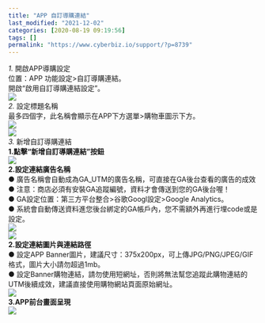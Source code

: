 ```yaml
---
title: "APP 自訂導購連結"
last_modified: "2021-12-02"
categories: [2020-08-19 09:19:56]
tags: []
permalink: "https://www.cyberbiz.io/support/?p=8739"
---
```


_1._   開啟APP導購設定  
位置：APP 功能設定>自訂導購連結。  
開啟“啟用自訂導購連結設定”。  
![](https://www.cyberbiz.co/support/wp-content/uploads/2020/08/APP自訂導購連結01.jpg)  
_2._   設定標題名稱  
最多四個字，此名稱會顯示在APP下方選單>購物車圖示下方。  
![](https://www.cyberbiz.co/support/wp-content/uploads/2020/08/APP自訂導購連結02.jpg)  
![](https://www.cyberbiz.co/support/wp-content/uploads/2020/08/APP自訂導購連結03.png)  
_3._   新增自訂導購連結  
**1.點擊“新增自訂導購連結”按鈕**  
![](https://www.cyberbiz.co/support/wp-content/uploads/2020/08/APP自訂導購連結04.png)  
**2.設定連結廣告名稱**  
● 廣告名稱會自動成為GA_UTM的廣告名稱，可直接在GA後台查看的廣告的成效  
● 注意：商店必須有安裝GA追蹤編號，資料才會傳送到您的GA後台喔！  
● GA設定位置：第三方平台整合>谷歌Googl設定>Google Analytics。  
● 系統會自動傳送資料進您後台綁定的GA帳戶內，您不需額外再進行埋code或是設定。  
![](https://www.cyberbiz.co/support/wp-content/uploads/2020/08/APP自訂導購連結05.png)  
![](https://www.cyberbiz.co/support/wp-content/uploads/2020/08/APP自訂導購連結06.png)  
**2.設定連結圖片與連結路徑**  
● 設定APP Banner圖片，建議尺寸：375x200px，可上傳JPG/PNG/JPEG/GIF格式，圖片大小請勿超過1mb。  
● 設定Banner購物連結，請勿使用短網址，否則將無法幫您追蹤此購物連結的UTM後續成效，建議直接使用購物網站頁面原始網址。  
![](https://www.cyberbiz.co/support/wp-content/uploads/2020/08/APP自訂導購連結07.png)  
**3.APP前台畫面呈現**  
![](https://www.cyberbiz.co/support/wp-content/uploads/2020/08/APP自訂導購連結08.jpg)  

